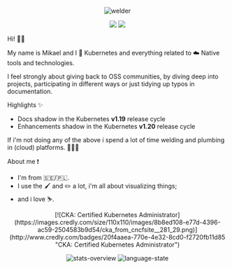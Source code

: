 <p align="center">
   <img src="https://github.com/mikejoh/mikejoh/assets/899665/09ff5ae9-a366-4e10-90bb-d0473973b835" alt="welder"/>
</p>

<p align="center">
   <img src="https://img.shields.io/badge/kubernetes-%23326ce5.svg?style=for-the-badge&logo=kubernetes&logoColor=white" />
   <img src="https://img.shields.io/badge/go-%2300ADD8.svg?style=for-the-badge&logo=go&logoColor=white" />
</p>

Hi! 👋🏻

My name is Mikael and I 💙 Kubernetes and everything related to ☁️ Native tools and technologies. 

I feel strongly about giving back to OSS communities, by diving deep into projects, participating in different ways or just tidying up typos in documentation.

Highlights ✨
  - Docs shadow in the Kubernetes **v1.19** release cycle
  - Enhancements shadow in the Kubernetes **v1.20** release cycle

If i'm not doing any of the above i spend a lot of time welding and plumbing in (cloud) platforms. 👨🏻‍🏭

About me ❗️
  - I'm from :sweden:/:poland:.
  - I use the :paintbrush: and :pencil2: a lot, i'm all about visualizing things;
  - and i love :skier:.

<p align="center">
<!--START_SECTION:badges-->
[![CKA: Certified Kubernetes Administrator](https://images.credly.com/size/110x110/images/8b8ed108-e77d-4396-ac59-2504583b9d54/cka_from_cncfsite__281_29.png)](http://www.credly.com/badges/20f4aaea-770e-4e32-8cd0-f2720fb11d85 "CKA: Certified Kubernetes Administrator")
<!--END_SECTION:badges-->
</p>

<p align="center">
   <img src="https://github.com/mikejoh/github-stats/blob/master/generated/overview.svg", alt="stats-overview" />
   <img src="https://github.com/mikejoh/github-stats/blob/master/generated/languages.svg", alt="language-state" />
</p>
